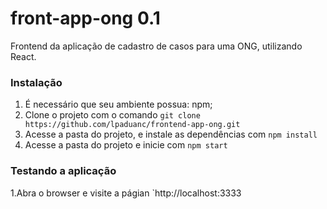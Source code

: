 # 
front-app-ong 0.1
============

Frontend da aplicação de cadastro de casos para uma ONG, utilizando React.

### Instalação

1. É necessário que seu ambiente possua: npm;
2. Clone o projeto com o comando `git clone https://github.com/lpaduanc/frontend-app-ong.git`
3. Acesse a pasta do projeto, e instale as dependências com `npm install`
5. Acesse a pasta do projeto e inicie com `npm start`

### Testando a aplicação

1.Abra o browser e visite a págian `http://localhost:3333
